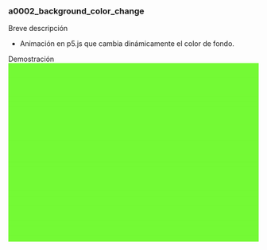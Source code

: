 ### a0002_background_color_change

Breve descripción
- Animación en p5.js que cambia dinámicamente el color de fondo.

Demostración
<img src="animations/a0002_background_color_change/animation.gif" alt="animation.gif" width="640" height="360">



